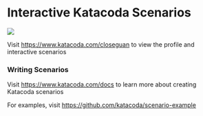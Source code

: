 # Interactive Katacoda Scenarios

[![](http://shields.katacoda.com/katacoda/closeguan/count.svg)](https://www.katacoda.com/closeguan "Get your profile on Katacoda.com")

Visit https://www.katacoda.com/closeguan to view the profile and interactive scenarios

### Writing Scenarios
Visit https://www.katacoda.com/docs to learn more about creating Katacoda scenarios

For examples, visit https://github.com/katacoda/scenario-example

